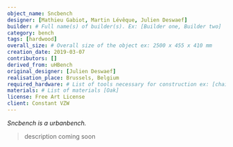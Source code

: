 ```yaml
---
object_name: Sncbench
designer: [Mathieu Gabiot, Martin Lévêque, Julien Deswaef]
builder: # Full name(s) of builder(s). Ex: [Builder one, Builder two]
category: bench
tags: [hardwood]
overall_size: # Overall size of the object ex: 2500 x 455 x 410 mm
creation_date: 2019-03-07
contributors: []
derived_from: uHBench
original_designer: [Julien Deswaef]
realisation_place: Brussels, Belgium
required_hardware: # List of tools necessary for construction ex: [chainsaw or traditional woodworking tools]
materials: # List of materials [Oak]
license: ﻿Free Art License
client: Constant VZW
---
```



_Sncbench is a urbanbench._

> description coming soon
